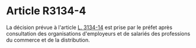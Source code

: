 # Article R3134-4

  
La décision prévue à l'article [L. 3134-14][1] est prise par le préfet après consultation des organisations d'employeurs et de salariés des professions du commerce et de la distribution.

 [1]: /affichCodeArticle.do?cidTexte=LEGITEXT000006072050&idArticle=LEGIARTI000006902636&dateTexte=&categorieLien=cid